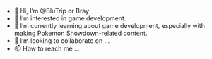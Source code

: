 - 👋 Hi, I’m @BluTrip or Bray
- 👀 I’m interested in game development.
- 🌱 I’m currently learning about game development, especially with making Pokemon Showdown-related content.
- 💞️ I’m looking to collaborate on ...
- 📫 How to reach me ...

<!---
BluTrip/BluTrip is a ✨ special ✨ repository because its `README.md` (this file) appears on your GitHub profile.
You can click the Preview link to take a look at your changes.
--->
